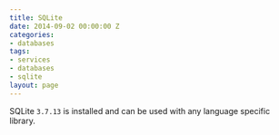 ```yaml
---
title: SQLite
date: 2014-09-02 00:00:00 Z
categories:
- databases
tags:
- services
- databases
- sqlite
layout: page
---
```


SQLite `3.7.13` is installed and can be used with any language specific library.
